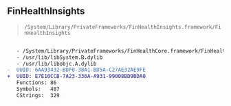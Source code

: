 ## FinHealthInsights

> `/System/Library/PrivateFrameworks/FinHealthInsights.framework/FinHealthInsights`

```diff

   - /System/Library/PrivateFrameworks/FinHealthCore.framework/FinHealthCore
   - /usr/lib/libSystem.B.dylib
   - /usr/lib/libobjc.A.dylib
-  UUID: 6AA93432-BDF0-38A1-BD5A-C27AE32AE9FE
+  UUID: E7E10CCB-7A23-336A-A931-99008BD9BDA0
   Functions: 86
   Symbols:   487
   CStrings:  329

```
